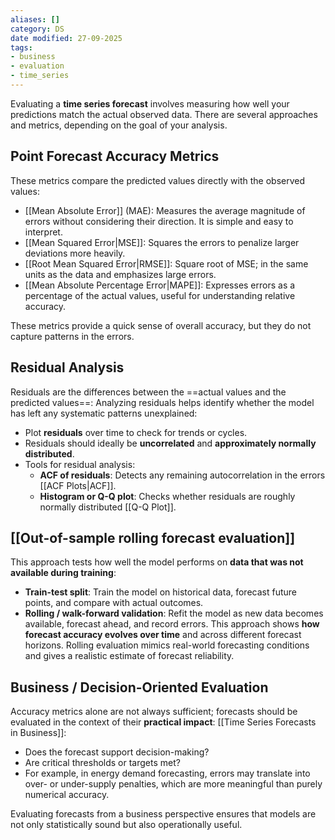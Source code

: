 ```yaml
---
aliases: []
category: DS
date modified: 27-09-2025
tags:
- business
- evaluation
- time_series
---
```

Evaluating a **time series forecast** involves measuring how well your predictions match the actual observed data. There are several approaches and metrics, depending on the goal of your analysis.

## Point Forecast Accuracy Metrics

These metrics compare the predicted values directly with the observed values:

- [[Mean Absolute Error]] (MAE): Measures the average magnitude of errors without considering their direction. It is simple and easy to interpret.  
- [[Mean Squared Error|MSE]]: Squares the errors to penalize larger deviations more heavily.  
- [[Root Mean Squared Error|RMSE]]: Square root of MSE; in the same units as the data and emphasizes large errors.  
- [[Mean Absolute Percentage Error|MAPE]]: Expresses errors as a percentage of the actual values, useful for understanding relative accuracy.  

These metrics provide a quick sense of overall accuracy, but they do not capture patterns in the errors.
## Residual Analysis

Residuals are the differences between the ==actual values and the predicted values==: Analyzing residuals helps identify whether the model has left any systematic patterns unexplained:

- Plot **residuals** over time to check for trends or cycles.  
- Residuals should ideally be **uncorrelated** and **approximately normally distributed**.  
- Tools for residual analysis:  
  - **ACF of residuals**: Detects any remaining autocorrelation in the errors [[ACF Plots|ACF]].  
  - **Histogram or Q-Q plot**: Checks whether residuals are roughly normally distributed [[Q-Q Plot]].  
## [[Out-of-sample rolling forecast evaluation]]

This approach tests how well the model performs on **data that was not available during training**:

- **Train-test split**: Train the model on historical data, forecast future points, and compare with actual outcomes.  
- **Rolling / walk-forward validation**: Refit the model as new data becomes available, forecast ahead, and record errors. This approach shows **how forecast accuracy evolves over time** and across different forecast horizons. Rolling evaluation mimics real-world forecasting conditions and gives a realistic estimate of forecast reliability.

## Business / Decision-Oriented Evaluation

Accuracy metrics alone are not always sufficient; forecasts should be evaluated in the context of their **practical impact**: [[Time Series Forecasts in Business]]:

- Does the forecast support decision-making?  
- Are critical thresholds or targets met?  
- For example, in energy demand forecasting, errors may translate into over- or under-supply penalties, which are more meaningful than purely numerical accuracy.  

Evaluating forecasts from a business perspective ensures that models are not only statistically sound but also operationally useful.
